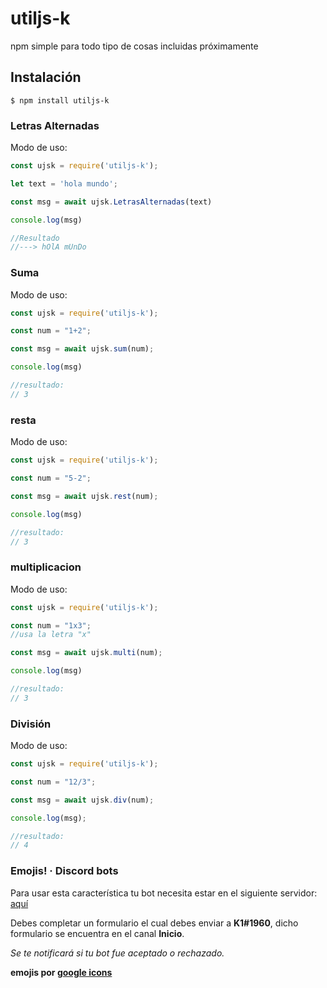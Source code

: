 # utiljs-k

npm simple para todo tipo de cosas incluidas próximamente

## Instalación

```
$ npm install utiljs-k
```

### Letras Alternadas

Modo de uso:

```js
const ujsk = require('utiljs-k');

let text = 'hola mundo';

const msg = await ujsk.LetrasAlternadas(text)

console.log(msg)

//Resultado
//---> hOlA mUnDo
```

### Suma

Modo de uso:

```js
const ujsk = require('utiljs-k');

const num = "1+2";

const msg = await ujsk.sum(num);

console.log(msg)

//resultado:
// 3
```

### resta

Modo de uso:

```js
const ujsk = require('utiljs-k');

const num = "5-2";

const msg = await ujsk.rest(num);

console.log(msg)

//resultado:
// 3
```

### multiplicacion

Modo de uso:

```js
const ujsk = require('utiljs-k');

const num = "1x3";
//usa la letra "x"

const msg = await ujsk.multi(num);

console.log(msg)

//resultado:
// 3
```

### División

Modo de uso:
```js
const ujsk = require('utiljs-k');

const num = "12/3";

const msg = await ujsk.div(num);

console.log(msg);

//resultado:
// 4
```

### Emojis! · Discord bots
Para usar esta característica tu bot necesita estar en el siguiente servidor: [aquí](https://discord.gg/pd4FcMrqXq)

Debes completar un formulario el cual debes enviar a **K1#1960**, dicho formulario se encuentra en el canal **Inicio**.

*Se te notificará si tu bot fue aceptado o rechazado.*

__emojis por [google icons](https://fonts.google.com/icons)__
